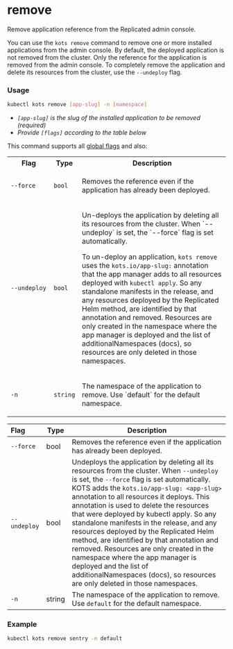 # remove

Remove application reference from the Replicated admin console.

You can use the `kots remove` command to remove one or more installed applications from the admin console.
By default, the deployed application is not removed from the cluster. Only the reference for the application is removed from the admin console. To completely remove the application and delete its resources from the cluster, use the `--undeploy` flag.

### Usage
```bash
kubectl kots remove [app-slug] -n [namespace]
```
* _`[app-slug]` is the slug of the installed application to be removed (required)_
* _Provide `[flags]` according to the table below_

This command supports all [global flags](kots-cli-global-flags) and also:

<table>
  <tr>
    <th width="20%">Flag</th>
    <th width="10%">Type</th>
    <th width="70%">Description</th>
  </tr>
  <tr>
    <td><code>--force</code></td>
    <td><code>bool</code></td>
    <td><p>Removes the reference even if the application has already been deployed.</p></td>
  </tr>
  <tr>
    <td><code>--undeploy</code></td>
    <td><code>bool</code></td>
    <td><p>Un-deploys the application by deleting all its resources from the cluster. When `--undeploy` is set, the `--force` flag is set automatically.</p>
      <p>To un-deploy an application, <code>kots remove</code> uses the <code>kots.io/app-slug:</code> annotation that the app manager adds to all resources deployed with <code>kubectl apply</code>. So any standalone manifests in the release, and any resources deployed by the Replicated Helm method, are identified by that annotation and removed. Resources are only created in the namespace where the app manager is deployed and the list of additionalNamespaces (docs), so resources are only deleted in those namespaces.</p></td>
  </tr>
  <tr>
    <td><code>-n</code></td>
    <td><code>string</code></td>
    <td><p>The namespace of the application to remove. Use `default` for the default namespace.</p></td>
  </tr>
</table>

| Flag         | Type   | Description                                                            |
|:-------------|--------|------------------------------------------------------------------------|
| `--force`    |  bool  | Removes the reference even if the application has already been deployed. |
| `--undeploy` |  bool  | Undeploys the application by deleting all its resources from the cluster. When `--undeploy` is set, the `--force` flag is set automatically. KOTS adds the `kots.io/app-slug: <app-slug>` annotation to all resources it deploys. This annotation is used to delete the resources that were deployed by kubectl apply. So any standalone manifests in the release, and any resources deployed by the Replicated Helm method, are identified by that annotation and removed. Resources are only created in the namespace where the app manager is deployed and the list of additionalNamespaces (docs), so resources are only deleted in those namespaces.|
| `-n`         | string | The namespace of the application to remove. Use `default` for the default namespace. |

### Example
```bash
kubectl kots remove sentry -n default
```
